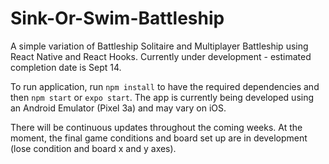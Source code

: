 # Sink-Or-Swim-Battleship
A simple variation of Battleship Solitaire and Multiplayer Battleship using React Native and React Hooks. Currently under development - estimated completion date is Sept 14.

To run application, run `npm install` to have the required dependencies and then `npm start` or `expo start`. The app is currently being developed using an Android Emulator (Pixel 3a) and may vary on iOS.

There will be continuous updates throughout the coming weeks. At the moment, the final game conditions and board set up are in development (lose condition and board x and y axes).
